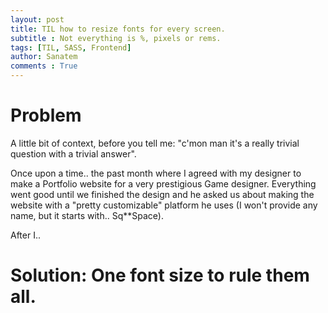 ```yaml
---
layout: post
title: TIL how to resize fonts for every screen.
subtitle : Not everything is %, pixels or rems.
tags: [TIL, SASS, Frontend]
author: Sanatem
comments : True
---
```


# Problem

A little bit of context, before you tell me: "c'mon man it's a really trivial question with a trivial answer".

Once upon a time.. the past month where I agreed with my designer to make a Portfolio website for a very prestigious Game designer. Everything went good until we finished the design and he asked us about making the website with a "pretty customizable" platform he uses (I won't provide any name, but it starts with.. Sq**Space).


After I..

# Solution: One font size to rule them all.
